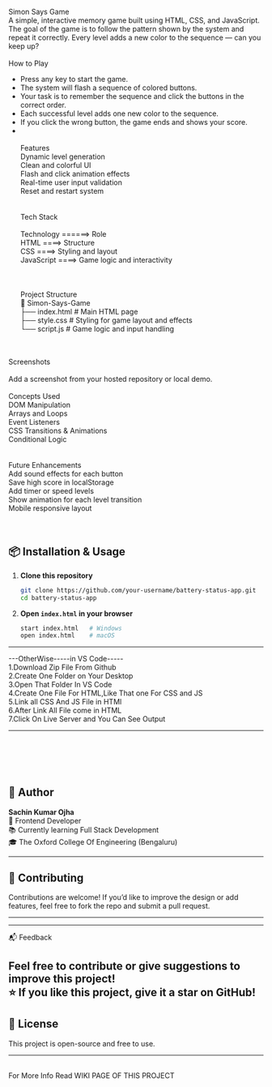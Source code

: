 Simon Says Game<br>
A simple, interactive memory game built using HTML, CSS, and JavaScript. The goal of the game is to follow the pattern shown by the system and repeat it correctly. Every level adds a new color to the sequence — can you keep up?
<br><br>
How to Play
- Press any key to start the game.
- The system will flash a sequence of colored buttons.
- Your task is to remember the sequence and click the buttons in the correct order.
- Each successful level adds one new color to the sequence.
- If you click the wrong button, the game ends and shows your score.
- <br><br>
Features<br>
Dynamic level generation<br>
Clean and colorful UI<br>
Flash and click animation effects<br>
Real-time user input validation<br>
Reset and restart system<br>
<br><br>
Tech Stack<br><br>
Technology  ======>                Role<br>
HTML        ====>                Structure<br>
CSS         ====>                 Styling and layout<br>
JavaScript  ====>                  Game logic and interactivity<br>
<br><br><br>
Project Structure<br>
📁 Simon-Says-Game<br>
├── index.html       # Main HTML page<br>
├── style.css        # Styling for game layout and effects<br>
└── script.js        # Game logic and input handling<br>

<br><br>
Screenshots<br><br>
Add a screenshot from your hosted repository or local demo.
<br><br>
Concepts Used<br>
DOM Manipulation<br>
Arrays and Loops<br>
Event Listeners<br>
CSS Transitions & Animations<br>
Conditional Logic<br>
<br><br>
Future Enhancements<br>
Add sound effects for each button<br>
Save high score in localStorage<br>
Add timer or speed levels<br>
Show animation for each level transition<br>
Mobile responsive layout<br>
<br><br>
## 📦 Installation & Usage

1. **Clone this repository**
   ```bash
   git clone https://github.com/your-username/battery-status-app.git
   cd battery-status-app
   ```

2. **Open `index.html` in your browser**
   ```bash
   start index.html   # Windows
   open index.html    # macOS
   ```

---
---OtherWise-----in VS Code-----
<br>
1.Download Zip File From Github
<br>
2.Create One Folder on Your Desktop
<br>
3.Open That Folder In VS Code
<br>
4.Create One File For HTML,Like That one For CSS and JS
<br>
5.Link all CSS And JS File in HTMl
<br>
6.After Link All File come in HTML
<br>
7.Click On Live Server and You Can See Output
<br>

---


<br><br>
---

## 👤 Author
**Sachin Kumar Ojha**  
💼 Frontend Developer  
📚 Currently learning Full Stack Development  
🎓 The Oxford College Of Engineering (Bengaluru)

---
## 🤝 Contributing

Contributions are welcome! If you’d like to improve the design or add features, feel free to fork the repo and submit a pull request.

---

****
📬 Feedback

Feel free to contribute or give suggestions to improve this project!
<br>
⭐ If you like this project, give it a star on GitHub!
---

## 📄 License

This project is open-source and free to use.

---
<br>For More Info Read WIKI PAGE OF THIS PROJECT
